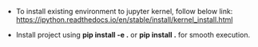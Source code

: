 

- To install existing environment to jupyter kernel, follow below link:
https://ipython.readthedocs.io/en/stable/install/kernel_install.html

- Install project using **pip install -e .** or **pip install .** for smooth execution.